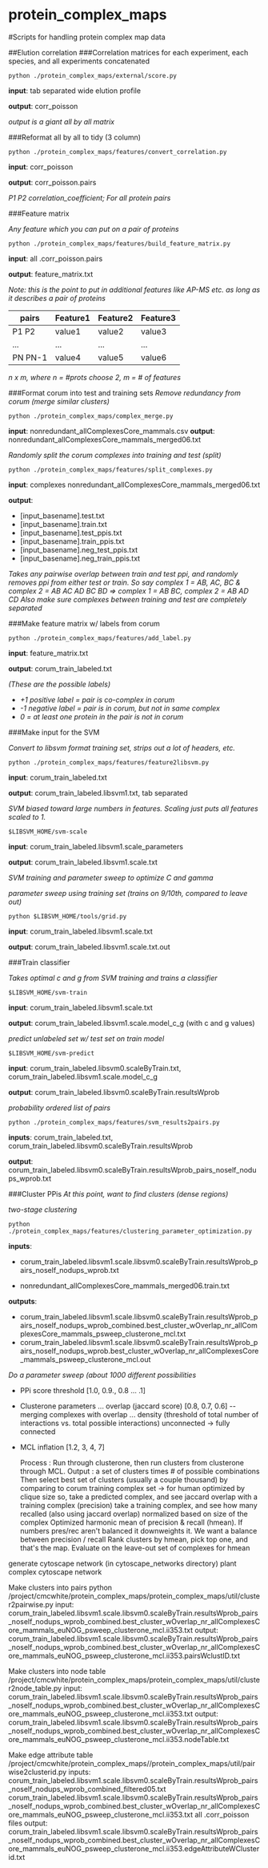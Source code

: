 protein_complex_maps
====================

#Scripts for handling protein complex map data

##Elution correlation
###Correlation matrices
for each experiment, each species, and all experiments concatenated

`python ./protein_complex_maps/external/score.py`

**input**:
      tab separated wide elution profile

**output**:
      corr_poisson

*output is a giant all by all matrix*

###Reformat all by all to tidy (3 column)

`python ./protein_complex_maps/features/convert_correlation.py`

**input**:
      corr_poisson

**output**:
      corr_poisson.pairs

*P1 P2 correlation_coefficient; For all protein pairs*

###Feature matrix

*Any feature which you can put on a pair of proteins*

`python ./protein_complex_maps/features/build_feature_matrix.py`

**input**:
       all .corr_poisson.pairs

**output**:
      feature_matrix.txt

*Note: this is the point to put in additional features like AP-MS etc. as long as it describes a pair of proteins*

|pairs |Feature1 |Feature2 |Feature3|
|--- | --- | --- | --- |
|P1 P2 |value1 |value2 |value3|
|...|...|...|...|
|PN PN-1|value4|value5|value6|

*n x m, where n = #prots choose 2, m = # of features*


###Format corum into test and training sets
*Remove redundancy from corum (merge similar clusters)*

`python ./protein_complex_maps/complex_merge.py`

**input**:
      nonredundant_allComplexesCore_mammals.csv
**output**:
     nonredundant_allComplexesCore_mammals_merged06.txt

*Randomly split the corum complexes into training and test (split)*

`python ./protein_complex_maps/features/split_complexes.py`

**input**: complexes nonredundant_allComplexesCore_mammals_merged06.txt

**output**:
+ [input_basename].test.txt
+ [input_basename].train.txt
+ [input_basename].test_ppis.txt
+ [input_basename].train_ppis.txt
+ [input_basename].neg_test_ppis.txt
+ [input_basename].neg_train_ppis.txt

*Takes any pairwise overlap between train and test ppi, and randomly removes ppi from either test or train. 
So say complex 1 = AB, AC, BC & complex 2 = AB AC AD BC BD => complex 1 = AB BC, complex 2 = AB AD CD
Also make sure complexes between training and test are completely separated*

###Make feature matrix w/ labels from corum 

`python ./protein_complex_maps/features/add_label.py`

**input**:
     feature_matrix.txt

**output**:
      corum_train_labeled.txt

*(These are the possible labels)*
+ *+1 positive label = pair is co-complex in corum*
+ *-1 negative label = pair is in corum, but not in same complex*
+ *0 = at least one protein in the pair is not in corum*

###Make input for the SVM

*Convert to libsvm format training set, strips out a lot of headers, etc.*

`python ./protein_complex_maps/features/feature2libsvm.py`

**input**:
      corum_train_labeled.txt

**output**:
      corum_train_labeled.libsvm1.txt, tab separated


*SVM biased toward large numbers in features. Scaling just puts all features scaled to 1.*

`$LIBSVM_HOME/svm-scale`

**input**:
      corum_train_labeled.libsvm1.scale_parameters

**output**:
      corum_train_labeled.libsvm1.scale.txt


*SVM training and parameter sweep to optimize C and gamma*

*parameter sweep using training set (trains on 9/10th, compared to leave out)*

`python $LIBSVM_HOME/tools/grid.py`

**input**:
      corum_train_labeled.libsvm1.scale.txt

**output**:
      corum_train_labeled.libsvm1.scale.txt.out


###Train classifier

*Takes optimal c and g from SVM training and trains a classifier*

`$LIBSVM_HOME/svm-train`

**input**:
      corum_train_labeled.libsvm1.scale.txt

**output**:
      corum_train_labeled.libsvm1.scale.model_c_g (with c and g values)

*predict unlabeled set w/ test set on train model*

`$LIBSVM_HOME/svm-predict`

**input**:
      corum_train_labeled.libsvm0.scaleByTrain.txt, corum_train_labeled.libsvm1.scale.model_c_g

**output**:
      corum_train_labeled.libsvm0.scaleByTrain.resultsWprob

*probability ordered list of pairs*

`python ./protein_complex_maps/features/svm_results2pairs.py`

**inputs**:
      corum_train_labeled.txt, corum_train_labeled.libsvm0.scaleByTrain.resultsWprob

**output**:
      corum_train_labeled.libsvm0.scaleByTrain.resultsWprob_pairs_noself_nodups_wprob.txt


###Cluster PPis
*At this point, want to find clusters (dense regions)*

*two-stage clustering*

`python ./protein_complex_maps/features/clustering_parameter_optimization.py`

**inputs**:
+ corum_train_labeled.libsvm1.scale.libsvm0.scaleByTrain.resultsWprob_pairs_noself_nodups_wprob.txt
     
+ nonredundant_allComplexesCore_mammals_merged06.train.txt

**outputs**:
+ corum_train_labeled.libsvm1.scale.libsvm0.scaleByTrain.resultsWprob_pairs_noself_nodups_wprob_combined.best_cluster_wOverlap_nr_allComplexesCore_mammals_psweep_clusterone_mcl.txt
+ corum_train_labeled.libsvm1.scale.libsvm0.scaleByTrain.resultsWprob_pairs_noself_nodups_wprob.best_cluster_wOverlap_nr_allComplexesCore_mammals_psweep_clusterone_mcl.out

*Do a parameter sweep (about 1000 different possibilities*

+ PPi score threshold [1.0, 0.9., 0.8 ... .1]
+ Clusterone parameters 
... overlap (jaccard score) [0.8, 0.7, 0.6]  -- merging complexes with overlap
... density (threshold of total number of interactions vs. total possible interactions) unconnected -> fully connected
+ MCL inflation [1.2, 3, 4, 7]

   Process : Run through clusterone, then run clusters from clusterone through MCL.
   Output : a set of clusters times # of possible combinations
   Then select best set of clusters (usually a couple thousand)
        by comparing to corum training complex set
                -> for human optimized by clique size
        so, take a predicted complex, and see jaccard overlap with a training complex (precision)
             take a training complex, and see how many recalled (also using jaccard overlap)
             normalized based on size of the complex
        Optimized harmonic mean of precision & recall (hmean). If numbers pres/rec aren't balanced it downweights it.
            We want a balance between precision / recall
        Rank clusters by hmean, pick top one, and that's the map.
                Evaluate on the leave-out set of complexes for hmean

generate cytoscape network
(in cytoscape_networks directory)
plant complex cytoscape network

Make clusters into pairs
python /project/cmcwhite/protein_complex_maps/protein_complex_maps/util/cluster2pairwise.py
input:
      corum_train_labeled.libsvm1.scale.libsvm0.scaleByTrain.resultsWprob_pairs_noself_nodups_wprob_combined.best_cluster_wOverlap_nr_allComplexesCore_mammals_euNOG_psweep_clusterone_mcl.ii353.txt
output:
      corum_train_labeled.libsvm1.scale.libsvm0.scaleByTrain.resultsWprob_pairs_noself_nodups_wprob_combined.best_cluster_wOverlap_nr_allComplexesCore_mammals_euNOG_psweep_clusterone_mcl.ii353.pairsWclustID.txt

Make clusters into node table
/project/cmcwhite/protein_complex_maps/protein_complex_maps/util/cluster2node_table.py
input:
       corum_train_labeled.libsvm1.scale.libsvm0.scaleByTrain.resultsWprob_pairs_noself_nodups_wprob_combined.best_cluster_wOverlap_nr_allComplexesCore_mammals_euNOG_psweep_clusterone_mcl.ii353.txt
output:
      corum_train_labeled.libsvm1.scale.libsvm0.scaleByTrain.resultsWprob_pairs_noself_nodups_wprob_combined.best_cluster_wOverlap_nr_allComplexesCore_mammals_euNOG_psweep_clusterone_mcl.ii353.nodeTable.txt

Make edge attribute table
/project/cmcwhite/protein_complex_maps//protein_complex_maps/util/pairwise2clusterid.py
inputs:
       corum_train_labeled.libsvm1.scale.libsvm0.scaleByTrain.resultsWprob_pairs_noself_nodups_wprob_combined_filtered05.txt       corum_train_labeled.libsvm1.scale.libsvm0.scaleByTrain.resultsWprob_pairs_noself_nodups_wprob_combined.best_cluster_wOverlap_nr_allComplexesCore_mammals_euNOG_psweep_clusterone_mcl.ii353.txt
       all .corr_poisson files
output:
      corum_train_labeled.libsvm1.scale.libsvm0.scaleByTrain.resultsWprob_pairs_noself_nodups_wprob_combined.best_cluster_wOverlap_nr_allComplexesCore_mammals_euNOG_psweep_clusterone_mcl.ii353.edgeAttributeWClusterid.txt




